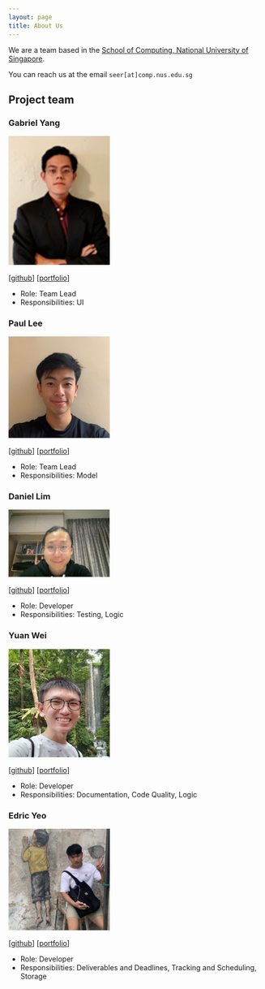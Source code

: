 ```yaml
---
layout: page
title: About Us
---
```


We are a team based in the [School of Computing, National University of Singapore](http://www.comp.nus.edu.sg).

You can reach us at the email `seer[at]comp.nus.edu.sg`

## Project team

### Gabriel Yang

<img src="images/gabrielyang.png" width="200px">

[[github](https://github.com/gabyang)]
[[portfolio](team/johndoe.md)]

* Role: Team Lead 
* Responsibilities: UI

### Paul Lee

<img src="images/paullee18.png" width="200px">

[[github](http://github.com/paullee18)]
[[portfolio](team/johndoe.md)]

* Role: Team Lead
* Responsibilities: Model

### Daniel Lim

<img src="images/daniellimweien.png" width="200px">

[[github](https://github.com/DanielLimWeiEn)] [[portfolio](team/johndoe.md)]

* Role: Developer 
* Responsibilities: Testing, Logic

### Yuan Wei

<img src="images/tyw2811.png" width="200px">

[[github](http://github.com/tyw2811)]
[[portfolio](team/johndoe.md)]

* Role: Developer
* Responsibilities: Documentation, Code Quality, Logic

### Edric Yeo

<img src="images/edric.jpg" width="200px">

[[github](http://github.com/johndoe)]
[[portfolio](team/johndoe.md)]

* Role: Developer
* Responsibilities: Deliverables and Deadlines, Tracking and Scheduling, Storage
